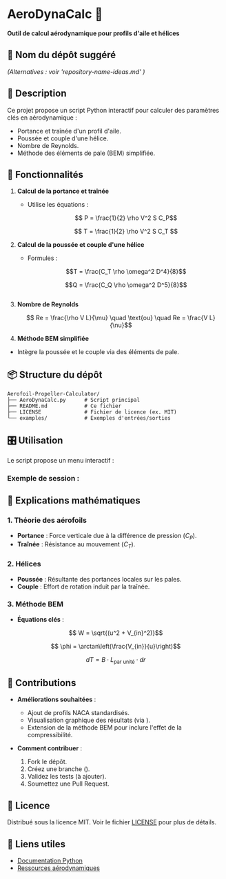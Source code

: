 # AeroDynaCalc 🚀  
**Outil de calcul aérodynamique pour profils d'aile et hélices**

## 📌 Nom du dépôt suggéré  
  
*(Alternatives : voir 'repository-name-ideas.md' )*

## 📖 Description  
Ce projet propose un script Python interactif pour calculer des paramètres clés en aérodynamique :  
- Portance et traînée d'un profil d'aile.  
- Poussée et couple d'une hélice.  
- Nombre de Reynolds.  
- Méthode des éléments de pale (BEM) simplifiée.

## 🚀 Fonctionnalités  
1. **Calcul de la portance et traînée**  
   - Utilise les équations :
     ```math
      P = \frac{1}{2} \rho V^2 S C_P
     ```
     ```math
      T = \frac{1}{2} \rho V^2 S C_T 
     ```
     
2. **Calcul de la poussée et couple d'une hélice**  
   - Formules :
     ```math
     T = \frac{C_T \rho \omega^2 D^4}{8}
     ```
     ```math
     Q = \frac{C_Q \rho \omega^2 D^5}{8}
    ```
3. **Nombre de Reynolds**
   ```math
    Re = \frac{\rho V L}{\mu} \quad \text{ou} \quad Re = \frac{V L}{\nu}
   ```
4. **Méthode BEM simplifiée**
- Intègre la poussée et le couple via des éléments de pale.


## 📦 Structure du dépôt
```
Aerofoil-Propeller-Calculator/  
├── AeroDynaCalc.py      # Script principal  
├── README.md            # Ce fichier  
├── LICENSE              # Fichier de licence (ex. MIT)  
└── examples/            # Exemples d'entrées/sorties  
```

## 🎛️ Utilisation  
Le script propose un menu interactif :  


### Exemple de session :  


## 📝 Explications mathématiques  
### 1. **Théorie des aérofoils**  
- **Portance** : Force verticale due à la différence de pression ($C_P$).  
- **Traînée** : Résistance au mouvement ($C_T$).  

### 2. **Hélices**  
- **Poussée** : Résultante des portances locales sur les pales.  
- **Couple** : Effort de rotation induit par la traînée.  

### 3. **Méthode BEM**  
- **Équations clés** :
```math
  W = \sqrt{(u^2 + V_{in}^2)}
```
```math
  \phi = \arctan\left(\frac{V_{in}}{u}\right)
```
  ```math
  dT = B \cdot L_{\text{par unité}} \cdot dr 
```

## 🤝 Contributions  
- **Améliorations souhaitées** :  
  - Ajout de profils NACA standardisés.  
  - Visualisation graphique des résultats (via ).  
  - Extension de la méthode BEM pour inclure l'effet de la compressibilité.  

- **Comment contribuer** :  
  1. Fork le dépôt.  
  2. Créez une branche ().  
  3. Validez les tests (à ajouter).  
  4. Soumettez une Pull Request.

## 📝 Licence  
Distribué sous la licence MIT. Voir le fichier [LICENSE](LICENSE) pour plus de détails.

## 📌 Liens utiles  
- [Documentation Python](https://docs.python.org/3/)  
- [Ressources aérodynamiques](https://en.wikipedia.org/wiki/Aerodynamics)
